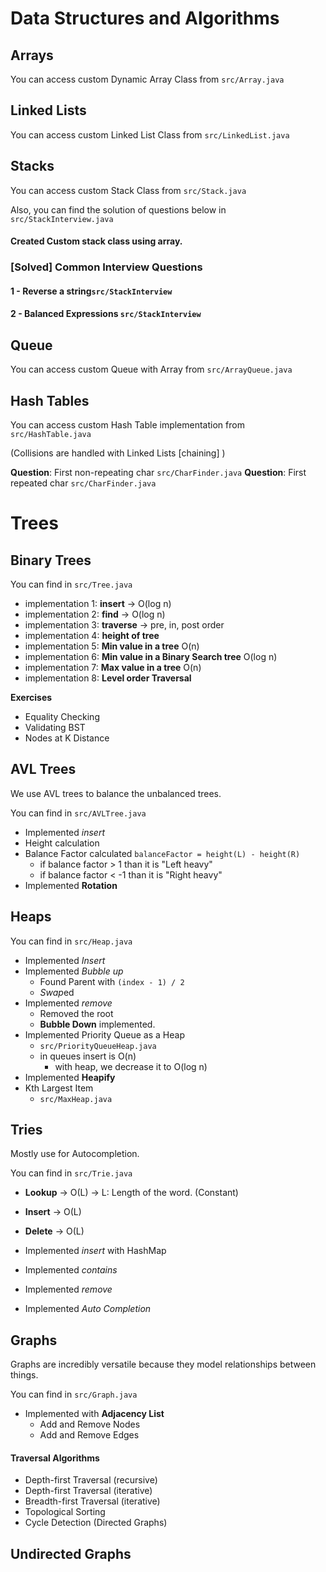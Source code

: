 # Data Structures and Algorithms

## Arrays

You can access custom Dynamic Array Class from `src/Array.java`

## Linked Lists

You can access custom Linked List Class from `src/LinkedList.java`

## Stacks

You can access custom Stack Class from `src/Stack.java`

Also, you can find the solution of questions below in `src/StackInterview.java`

#### Created Custom stack class using array.

### [Solved] Common Interview Questions

#### 1 - Reverse a string`src/StackInterview`

#### 2 - Balanced Expressions `src/StackInterview`

## Queue

You can access custom Queue with Array from `src/ArrayQueue.java`

## Hash Tables

You can access custom Hash Table implementation from `src/HashTable.java`

(Collisions are handled with Linked Lists [chaining] )

**Question**: First non-repeating char `src/CharFinder.java`
**Question**: First repeated char `src/CharFinder.java`

# Trees

## Binary Trees

You can find in `src/Tree.java`

* implementation 1: **insert** -> O(log n)
* implementation 2: **find** -> O(log n)
* implementation 3: **traverse** -> pre, in, post order
* implementation 4: **height of tree**
* implementation 5: **Min value in a tree** O(n)
* implementation 6: **Min value in a Binary Search tree** O(log n)
* implementation 7: **Max value in a tree** O(n)
* implementation 8: **Level order Traversal**

**Exercises**

* Equality Checking
* Validating BST
* Nodes at K Distance

## AVL Trees

We use AVL trees to balance the unbalanced trees.

You can find in `src/AVLTree.java`

* Implemented *insert*
* Height calculation
* Balance Factor calculated `balanceFactor = height(L) - height(R)`
    * if balance factor > 1 than it is "Left heavy"
    * if balance factor < -1 than it is "Right heavy"
* Implemented **Rotation**

## Heaps

You can find in `src/Heap.java`

* Implemented *Insert*
* Implemented *Bubble up*
    * Found Parent with `(index - 1) / 2`
    * *Swap*ed
* Implemented *remove*
    * Removed the root
    * **Bubble Down** implemented.
* Implemented Priority Queue as a Heap
    * `src/PriorityQueueHeap.java`
    * in queues insert is O(n)
        * with heap, we decrease it to O(log n)
* Implemented **Heapify**
* Kth Largest Item
    * `src/MaxHeap.java`

## Tries

Mostly use for Autocompletion.

You can find in `src/Trie.java`

* **Lookup** -> O(L) -> L: Length of the word. (Constant)
* **Insert** -> O(L)
* **Delete** -> O(L)

* Implemented *insert* with HashMap
* Implemented *contains*
* Implemented *remove*
* Implemented *Auto Completion*

## Graphs

Graphs are incredibly versatile because they model relationships between things.

You can find in `src/Graph.java`

* Implemented with **Adjacency List**
    * Add and Remove Nodes
    * Add and Remove Edges

#### Traversal Algorithms

* Depth-first Traversal (recursive)
* Depth-first Traversal (iterative)
* Breadth-first Traversal (iterative)
* Topological Sorting
* Cycle Detection (Directed Graphs)

## Undirected Graphs